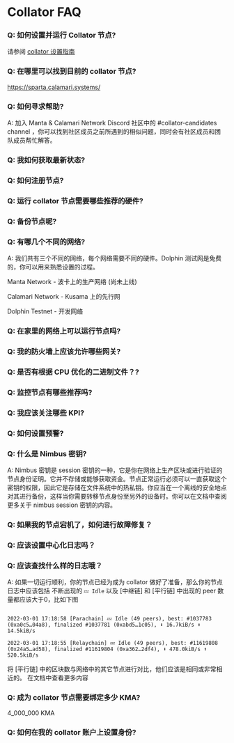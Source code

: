 # Collator FAQ

### Q: 如何设置并运行 Collator 节点?

请参阅 [collator 设置指南](SetupAndRun/installation)

### Q: 在哪里可以找到目前的 collator 节点?

https://sparta.calamari.systems/

### Q: 如何寻求帮助?

A: 加入 Manta & Calamari Network Discord 社区中的 #collator-candidates channel ，你可以找到社区成员之前所遇到的相似问题，同时会有社区成员和团队成员帮忙解答。

### Q: 我如何获取最新状态?

### Q: 如何注册节点?

### Q: 运行 collator 节点需要哪些推荐的硬件?

### Q: 备份节点呢?

### Q: 有哪几个不同的网络?

A: 我们共有三个不同的网络，每个网络需要不同的硬件。Dolphin 测试网是免费的，你可以用来熟悉设置的过程。 

Manta Network -  波卡上的生产网络 (尚未上线)

Calamari Network - Kusama 上的先行网

Dolphin Testnet - 开发网络

### Q: 在家里的网络上可以运行节点吗?

### Q: 我的防火墙上应该允许哪些网关?

### Q: 是否有根据 CPU 优化的二进制文件？?

### Q: 监控节点有哪些推荐吗?

### Q: 我应该关注哪些 KPI?

### Q: 如何设置预警?

### Q: 什么是 Nimbus 密钥?

A: Nimbus 密钥是 session 密钥的一种，它是你在网络上生产区块或进行验证的节点身份证明。它并不存储或能够获取资金。节点正常运行必须可以一直获取这个密钥的权限，因此它是存储在文件系统中的热私钥。你应当在一个离线的安全地点对其进行备份，这样当你需要转移节点身份至另外的设备时。你可以在文档中查阅更多关于 nimbus session 密钥的内容。

### Q: 如果我的节点宕机了，如何进行故障修复？

### Q: 应该设置中心化日志吗？

### Q: 应该查找什么样的日志哦？

A: 如果一切运行顺利，你的节点已经为成为 collator 做好了准备，那么你的节点日志中应该包括 不断出现的 `💤 Idle` 以及 [中继链] 和 [平行链] 中出现的 peer 数量都应该大于0，比如下图

```

2022-03-01 17:18:58 [Parachain] 💤 Idle (49 peers), best: #1037783 (0xa0c5…04a8), finalized #1037781 (0xabd5…1c05), ⬇ 16.7kiB/s ⬆ 14.5kiB/s

2022-03-01 17:18:55 [Relaychain] 💤 Idle (49 peers), best: #11619808 (0x24a5…ad58), finalized #11619804 (0xa362…2df4), ⬇ 478.0kiB/s ⬆ 520.5kiB/s

```

将 [平行链] 中的区块数与网络中的其它节点进行对比，他们应该是相同或非常相近的。 在文档中查看更多内容

### Q: 成为 collator 节点需要绑定多少 KMA?

4_000_000 KMA

### Q: 如何在我的 collator 账户上设置身份?
